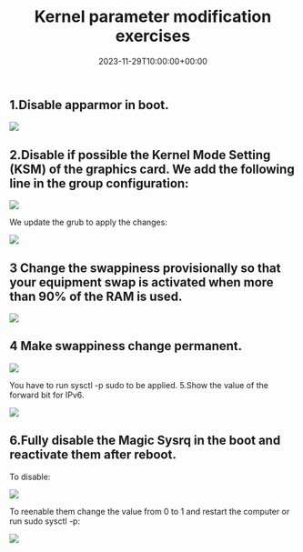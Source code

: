 ﻿---
title: "Kernel parameter modification exercises"
date: 2023-11-29T10:00:00+00:00
Description: Kernel parameter modification exercises
tags: [Sistemas,ISO,ASO,Linux]
hero: images/sistemas/ejercicios_de_modificacion_de_parametros_del_kernel/ejercicios_de_modificacion_de_parametros_del_kernel.jpg
---



## 1.Disable apparmor in boot.

![](../img/Aspose.Words.901d0dd4-f71a-4e77-902f-980456adb847.001.png)

## 2.Disable if possible the Kernel Mode Setting (KSM) of the graphics card. We add the following line in the group configuration:

![](../img/Aspose.Words.901d0dd4-f71a-4e77-902f-980456adb847.002.png)

We update the grub to apply the changes:

![](../img/Aspose.Words.901d0dd4-f71a-4e77-902f-980456adb847.003.png)

## 3 Change the swappiness provisionally so that your equipment swap is activated when more than 90% of the RAM is used.

![](../img/Aspose.Words.901d0dd4-f71a-4e77-902f-980456adb847.004.png)

## 4 Make swappiness change permanent.

![](../img/Aspose.Words.901d0dd4-f71a-4e77-902f-980456adb847.005.png)

You have to run sysctl -p sudo to be applied. 5.Show the value of the forward bit for IPv6.

![](../img/Aspose.Words.901d0dd4-f71a-4e77-902f-980456adb847.006.png)

## 6.Fully disable the Magic Sysrq in the boot and reactivate them after reboot.

To disable:

![](../img/Aspose.Words.901d0dd4-f71a-4e77-902f-980456adb847.007.png)

To reenable them change the value from 0 to 1 and restart the computer or run sudo sysctl -p:

![](../img/Aspose.Words.901d0dd4-f71a-4e77-902f-980456adb847.008.png)

